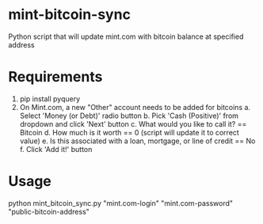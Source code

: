 mint-bitcoin-sync
=================

Python script that will update mint.com with bitcoin balance at specified address

Requirements
===
1. pip install pyquery
2. On Mint.com, a new "Other" account needs to be added for bitcoins 
 a. Select 'Money (or Debt)' radio button
 b. Pick 'Cash (Positive)' from dropdown and click 'Next' button
 c. What would you like to call it? == Bitcoin
 d. How much is it worth == 0 (script will update it to correct value)
 e. Is this associated with a loan, mortgage, or line of credit == No
 f. Click 'Add it!' button

Usage
===
python mint_bitcoin_sync.py "mint.com-login" "mint.com-password" "public-bitcoin-address"
